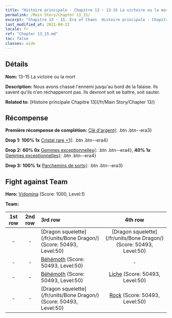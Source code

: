 ```yaml
---
title: "Histoire principale - Chapitre 13 - 13-15 La victoire ou la mort"
permalink: /Main Story/Chapter 13_15/
excerpt: "Chapitre 13 - 15. Era of Chaos  Histoire principale - Chapitre 13_15. 13-15 La victoire ou la mort"
last_modified_at: 2021-04-22
locale: fr
ref: "Chapter 13_15.md"
toc: false
classes: wide
---
```


## Détails

 **Nom:** 13-15 La victoire ou la mort

 **Description:** Nous avons chassé l'ennemi jusqu'au bord de la falaise. Ils savent qu'ils n'en réchapperont pas. Ils devront soit se battre, soit sauter.

 **Related to:** [Histoire principale Chapitre 13](/fr/Main Story/Chapter 13/)

## Récompense

 **Première récompense de complétion:** [Clé d'argent](/ItemsFR/con_693/){: .btn .btn--era3}

 **Drop 1:** **100% 1x** [Cristal rare +1](/ItemsFR/mat_45/){: .btn .btn--era4}

 **Drop 2:** **60% 0x** [Gemmes exceptionnelles](/ItemsFR/mat_37/){: .btn .btn--era4}, **40% 1x** [Gemmes exceptionnelles](/ItemsFR/mat_37/){: .btn .btn--era4}

 **Drop 3:** **100% 1x** [Parchemins de sorts](/ItemsFR/con_694/){: .btn .btn--era3}


## Fight against Team
 **Hero:** [Vidomina](/fr/heroes/Vidomina/) (Score: 1000, Level:1)

 **Team:**


  | 1st row | 2nd row | 3rd row | 4th row |
  |:----:|:----:|:----|:----:|
  | - | - | [Dragon squelette](/fr/units/Bone Dragon/) (Score: 50493, Level:50)  | [Dragon squelette](/fr/units/Bone Dragon/) (Score: 50493, Level:50)  |
  | - | - | [Béhémoth](/fr/units/Behemoth/) (Score: 50493, Level:50)  | - |
  | - | - | [Béhémoth](/fr/units/Behemoth/) (Score: 50493, Level:50)  | [Liche](/fr/units/Lich/) (Score: 50493, Level:50)  |
  | - | - | [Dragon squelette](/fr/units/Bone Dragon/) (Score: 50493, Level:50)  | [Rock](/fr/units/Roc/) (Score: 50493, Level:50)  |


